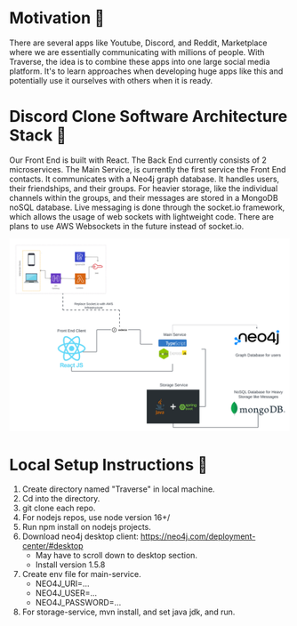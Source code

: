 # Motivation 👋

  There are several apps like Youtube, Discord, and Reddit, Marketplace where we are essentially communicating with millions of people. With Traverse, the idea is to combine these apps into one large social media platform. It's to learn approaches when developing huge apps like this and potentially use it ourselves with others when it is ready.


# Discord Clone Software Architecture Stack 👋

  Our Front End is built with React. The Back End currently consists of 2 microservices. The Main Service, is currently the first service the Front End contacts. It communicates with a Neo4j graph database. It handles users, their friendships, and their groups. For heavier storage, like the individual channels within the groups, and their messages are stored in a MongoDB noSQL database. Live messaging is done through the socket.io framework, which allows the usage of web sockets with lightweight code. There are plans to use AWS Websockets in the future instead of socket.io.

![Alt text](https://github.com/Traverse2023/.github/blob/0e9061f0748e21cc6ff09e9fb011fc5edd5b564f/profile/Traverse%20Architecture.png?raw=true)


# Local Setup Instructions 👋

1. Create directory named "Traverse" in local machine.
2. Cd into the directory.
3. git clone each repo.
4. For nodejs repos, use node version 16+/
5. Run npm install on nodejs projects.
6. Download neo4j desktop client: https://neo4j.com/deployment-center/#desktop
    - May have to scroll down to desktop section.
    - Install version 1.5.8 
7. Create env file for main-service.
   - NEO4J_URI=...
   - NEO4J_USER=...
   - NEO4J_PASSWORD=...
8. For storage-service, mvn install, and set java jdk, and run.
